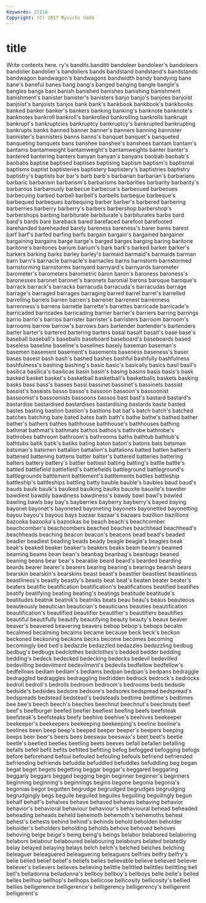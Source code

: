 ```yaml
---
Keywords: 27218 
Copyright: (C) 2017 Ryuichi Ueda
---
```


# title

Write contents here.
ry's bandits banditti bandoleer
bandoleer's bandoleers bandolier bandolier's bandoliers bands bandstand bandstand's bandstands bandwagon
bandwagon's bandwagons bandwidth bandy bandying bane bane's baneful banes bang
bang's banged banging bangle bangle's bangles bangs bani banish banished
banishes banishing banishment banishment's banister banister's banisters banjo banjo's banjoes
banjoist banjoist's banjoists banjos bank bank's bankbook bankbook's bankbooks banked
banker banker's bankers banking banking's banknote banknote's banknotes bankroll bankroll's
bankrolled bankrolling bankrolls bankrupt bankrupt's bankruptcies bankruptcy bankruptcy's bankrupted bankrupting
bankrupts banks banned banner banner's banners banning bannister bannister's bannisters
banns banns's banquet banquet's banqueted banqueting banquets bans banshee banshee's
banshees bantam bantam's bantams bantamweight bantamweight's bantamweights banter banter's bantered
bantering banters banyan banyan's banyans baobab baobab's baobabs baptise baptised
baptises baptising baptism baptism's baptismal baptisms baptist baptisteries baptistery baptistery's
baptistries baptistry baptistry's baptists bar bar's barb barb's barbarian barbarian's
barbarians barbaric barbarism barbarism's barbarisms barbarities barbarity barbarity's barbarous barbarously
barbecue barbecue's barbecued barbecues barbecuing barbed barbell barbell's barbells barbeque
barbeque's barbequed barbeques barbequing barber barber's barbered barbering barberries barberry
barberry's barbers barbershop barbershop's barbershops barbing barbiturate barbiturate's barbiturates barbs
bard bard's bards bare bareback bared barefaced barefoot barefooted barehanded
bareheaded barely bareness bareness's barer bares barest barf barf's barfed
barfing barfs bargain bargain's bargained bargainer bargaining bargains barge barge's
barged barges barging baring baritone baritone's baritones barium barium's bark
bark's barked barker barker's barkers barking barks barley barley's barmaid
barmaid's barmaids barman barn barn's barnacle barnacle's barnacles barns barnstorm
barnstormed barnstorming barnstorms barnyard barnyard's barnyards barometer barometer's barometers barometric
baron baron's baroness baroness's baronesses baronet baronet's baronets baronial barons
baroque baroque's barrack barrack's barracks barracuda barracuda's barracudas barrage barrage's
barraged barrages barraging barred barrel barrel's barrelled barrelling barrels barren
barren's barrener barrenest barrenness barrenness's barrens barrette barrette's barrettes barricade
barricade's barricaded barricades barricading barrier barrier's barriers barring barrings barrio
barrio's barrios barrister barrister's barristers barroom barroom's barrooms barrow barrow's
barrows bars bartender bartender's bartenders barter barter's bartered bartering barters
basal basalt basalt's base base's baseball baseball's baseballs baseboard baseboard's
baseboards based baseless baseline baseline's baselines basely baseman baseman's basemen
basement basement's basements baseness baseness's baser bases basest bash bash's
bashed bashes bashful bashfully bashfulness bashfulness's bashing bashing's basic basic's
basically basics basil basil's basilica basilica's basilicas basin basin's basing
basins basis basis's bask basked basket basket's basketball basketball's basketballs
baskets basking basks bass bass's basses bassi bassinet bassinet's bassinets
bassist bassist's bassists basso basso's bassoon bassoon's bassoonist bassoonist's bassoonists
bassoons bassos bast bast's bastard bastard's bastardise bastardised bastardises bastardising
bastards baste basted bastes basting bastion bastion's bastions bat bat's
batch batch's batched batches batching bate bated bates bath bath's
bathe bathe's bathed bather bather's bathers bathes bathhouse bathhouse's bathhouses
bathing bathmat bathmat's bathmats bathos bathos's bathrobe bathrobe's bathrobes bathroom
bathroom's bathrooms baths bathtub bathtub's bathtubs batik batik's batiks bating
baton baton's batons bats batsman batsman's batsmen battalion battalion's battalions
batted batten batten's battened battening battens batter batter's battered batteries
battering batters battery battery's battier battiest batting batting's battle battle's
battled battlefield battlefield's battlefields battleground battleground's battlegrounds battlement battlement's battlements
battles battleship battleship's battleships battling batty bauble bauble's baubles baud
baud's bauds baulk baulk's baulked baulking baulks bauxite bauxite's bawdier
bawdiest bawdily bawdiness bawdiness's bawdy bawl bawl's bawled bawling bawls
bay bay's bayberries bayberry bayberry's bayed baying bayonet bayonet's bayoneted
bayoneting bayonets bayonetted bayonetting bayou bayou's bayous bays bazaar bazaar's
bazaars bazillion bazillions bazooka bazooka's bazookas be beach beach's beachcomber
beachcomber's beachcombers beached beaches beachhead beachhead's beachheads beaching beacon beacon's
beacons bead bead's beaded beadier beadiest beading beads beady beagle
beagle's beagles beak beak's beaked beaker beaker's beakers beaks beam
beam's beamed beaming beams bean bean's beanbag beanbag's beanbags beaned
beaning beans bear bear's bearable beard beard's bearded bearding beards
bearer bearer's bearers bearing bearing's bearings bearish bears bearskin bearskin's
bearskins beast beast's beastlier beastliest beastliness beastliness's beastly beastly's beasts
beat beat's beaten beater beater's beaters beatific beatification beatification's beatifications
beatified beatifies beatify beatifying beating beating's beatings beatitude beatitude's beatitudes
beatnik beatnik's beatniks beats beau beau's beaus beauteous beauteously beautician
beautician's beauticians beauties beautification beautification's beautified beautifier beautifier's beautifiers beautifies
beautiful beautifully beautify beautifying beauty beauty's beaux beaver beaver's beavered
beavering beavers bebop bebop's bebops becalm becalmed becalming becalms became
because beck beck's beckon beckoned beckoning beckons becks become becomes
becoming becomingly bed bed's bedazzle bedazzled bedazzles bedazzling bedbug bedbug's
bedbugs bedclothes bedclothes's bedded bedder bedding bedding's bedeck bedecked bedecking
bedecks bedevil bedevilled bedevilling bedevilment bedevilment's bedevils bedfellow bedfellow's bedfellows
bedlam bedlam's bedlams bedpan bedpan's bedpans bedraggle bedraggled bedraggles bedraggling
bedridden bedrock bedrock's bedrocks bedroll bedroll's bedrolls bedroom bedroom's bedrooms
beds bedside bedside's bedsides bedsore bedsore's bedsores bedspread bedspread's bedspreads
bedstead bedstead's bedsteads bedtime bedtime's bedtimes bee bee's beech beech's
beeches beechnut beechnut's beechnuts beef beef's beefburger beefed beefier beefiest
beefing beefs beefsteak beefsteak's beefsteaks beefy beehive beehive's beehives beekeeper
beekeeper's beekeepers beekeeping beekeeping's beeline beeline's beelines been beep beep's
beeped beeper beeper's beepers beeping beeps beer beer's beers bees
beeswax beeswax's beet beet's beetle beetle's beetled beetles beetling beets
beeves befall befallen befalling befalls befell befit befits befitted befitting
befog befogged befogging befogs before beforehand befoul befouled befouling befouls
befriend befriended befriending befriends befuddle befuddled befuddles befuddling beg began
begat beget begets begetting beggar beggar's beggared beggaring beggarly beggars
begged begging begin beginner beginner's beginners beginning beginning's beginnings begins
begone begonia begonia's begonias begot begotten begrudge begrudged begrudges begrudging
begrudgingly begs beguile beguiled beguiles beguiling beguilingly begun behalf behalf's
behalves behave behaved behaves behaving behavior behavior's behavioral behaviour behaviour's
behavioural behead beheaded beheading beheads beheld behemoth behemoth's behemoths behest
behest's behests behind behind's behinds behold beholden beholder beholder's beholders
beholding beholds behove behoved behoves behoving beige beige's being being's
beings belabor belabored belaboring belabors belabour belaboured belabouring belabours belated
belatedly belay belayed belaying belays belch belch's belched belches belching
beleaguer beleaguered beleaguering beleaguers belfries belfry belfry's belie belied belief
belief's beliefs belies believable believe believed believer believer's believers believes
believing belittle belittled belittles belittling bell bell's belladonna belladonna's bellboy
bellboy's bellboys belle belle's belled belles bellhop bellhop's bellhops bellicose
bellicosity bellicosity's bellied bellies belligerence belligerence's belligerency belligerency's belligerent belligerent's
